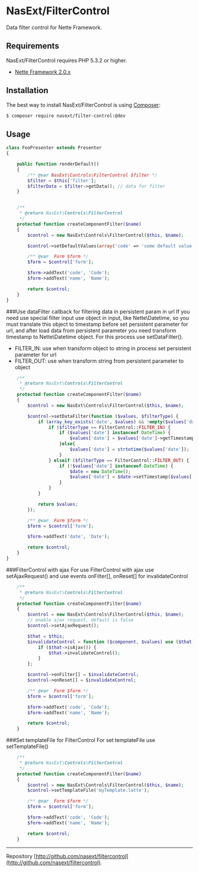 NasExt/FilterControl
===========================

Data filter control for Nette Framework.

Requirements
------------

NasExt/FilterControl requires PHP 5.3.2 or higher.

- [Nette Framework 2.0.x](https://github.com/nette/nette)

Installation
------------

The best way to install NasExt/FilterControl is using  [Composer](http://getcomposer.org/):

```sh
$ composer require nasext/filter-control:@dev
```


## Usage

```php
class FooPresenter extends Presenter
{

	public function renderDefault()
	{
		/** @var NasExt\Controls\FilterControl $filter */
		$filter = $this['filter'];
		$filterData = $filter->getData(); // data for filter
	}


	/**
	 * @return NasExt\Controls\FilterControl
	 */
	protected function createComponentFilter($name)
	{
		$control = new NasExt\Controls\FilterControl($this, $name);

		$control->setDefaultValues(array('code' => 'some default value for code input'));

		/** @var  Form $form */
		$form = $control['form'];

		$form->addText('code', 'Code');
		$form->addText('name', 'Name');

		return $control;
	}
}
```


###Use dataFilter callback for filtering data in persistent param in url
If you need use special filter input use object in input, like Nette\Datetime,
so you must translate this object to timestamp before set persistent parameter for url, and after load data from persistent parameter
you need transform timestamp to Nette\Datetime object. For this process use setDataFilter().
- FILTER_IN: use when transform object to string in process set persistent parameter for url
- FILTER_OUT: use when transform string from persistent parameter to object
```php
	/**
	 * @return NasExt\Controls\FilterControl
	 */
	protected function createComponentFilter($name)
	{
		$control = new NasExt\Controls\FilterControl($this, $name);

		$control->setDataFilter(function ($values, $filterType) {
			if (array_key_exists('date', $values) && !empty($values['date'])) {
				if ($filterType == FilterControl::FILTER_IN) {
					if ($values['date'] instanceof DateTime) {
						$values['date'] = $values['date']->getTimestamp();
					}else{
						$values['date'] = strtotime($values['date']);
					}
				} elseif ($filterType == FilterControl::FILTER_OUT) {
					if (!$values['date'] instanceof DateTime) {
						$date = new DateTime();
						$values['date'] = $date->setTimestamp($values['date']);
					}
				}
			}

			return $values;
		});

		/** @var  Form $form */
		$form = $control['form'];

		$form->addText('date', 'Date');

		return $control;
	}
}
```

###FilterControl with ajax
For use FilterControl with ajax use setAjaxRequest() and use events onFilter[], onReset[] for invalidateControl
```php
	/**
	 * @return NasExt\Controls\FilterControl
	 */
	protected function createComponentFilter($name)
	{
		$control = new NasExt\Controls\FilterControl($this, $name);
		// enable ajax request, default is false
		$control->setAjaxRequest();

		$that = $this;
		$invalidateControl = function ($component, $values) use ($that) {
			if ($that->isAjax()) {
				$that->invalidateControl();
			}
		};

		$control->onFilter[] = $invalidateControl;
		$control->onReset[] = $invalidateControl;

		/** @var  Form $form */
		$form = $control['form'];

		$form->addText('code', 'Code');
		$form->addText('name', 'Name');

		return $control;
	}
```

###Set templateFile for FilterControl
For set templateFile use setTemplateFile()
```php
	/**
	 * @return NasExt\Controls\FilterControl
	 */
	protected function createComponentFilter($name)
	{
		$control = new NasExt\Controls\FilterControl($this, $name);
		$control->setTemplateFile('myTemplate.latte');

		/** @var  Form $form */
		$form = $control['form'];

		$form->addText('code', 'Code');
		$form->addText('name', 'Name');

		return $control;
	}
```

-----

Repository [http://github.com/nasext/filtercontrol](http://github.com/nasext/filtercontrol).